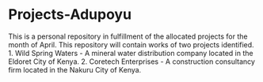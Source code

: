 # Projects-Adupoyu
This is a personal repository in fulfillment of the allocated projects for the month of April.
This repository will contain works of two projects identified.
    1. Wild Spring Waters - A mineral water distribution company located in the Eldoret City of Kenya.
    2. Coretech Enterprises - A construction consultancy firm located in the Nakuru City of Kenya.